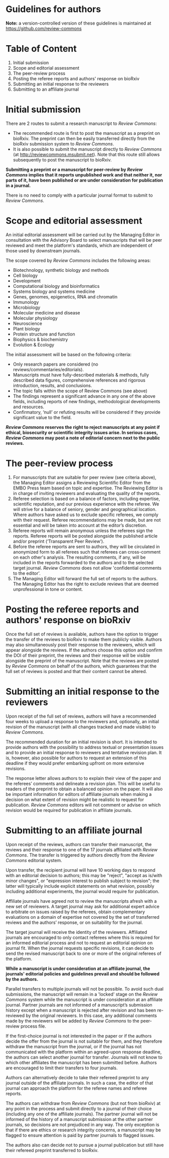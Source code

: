 Guidelines for authors
======================

__Note:__ a version-controlled version of these guidelines is maintained at https://github.com/review-commons

# Table of Content

1. Initial submission
2. Scope and editorial assessment
3. The peer-review process
4. Posting the referee reports and authors' response on bioRxiv
5. Submitting an initial response to the reviewers
6. Submitting to an affiliate journal


# Initial submission

There are 2 routes to submit a research manuscript to _Review Commons_:
- The recommended route is first to post the manuscript as a preprint on bioRxiv. The preprint can then be easily transferred directly from the bioRxiv submission system to _Review Commons_. 
- It is also possible to submit the manuscript directly to _Review Commons_ (at http://reviewcommons.msubmit.net). Note that this route still allows subsequently to post the manuscript to bioRxiv.

__Submitting a preprint or a manuscript for peer-review by _Review Commons_ implies that it reports unpublished work and that neither it, nor parts of it, have been published or are under consideration for publication in a journal.__

There is no need to comply with a particular journal format to submit to _Review Commons_. 


# Scope and editorial assessment

An initial editorial assessment will be carried out by the Managing Editor in consultation with the Advisory Board to select manuscripts that will be peer reviewed and meet the platform's standards, which are independent of those used by downstream journals. 

The scope covered by _Review Commons_ includes the following areas:

- Biotechnology, synthetic biology and methods
- Cell biology
- Development
- Computational biology and bioinformatics
- Systems biology and systems medicine
- Genes, genomes, epigenetics, RNA and chromatin
- Immunology
- Microbiology
- Molecular medicine and disease
- Molecular physiology
- Neuroscience
- Plant biology
- Protein structure and function
- Biophysics & biochemistry
- Evolution & Ecology

The initial assessment will be based on the following criteria:

- Only research papers are considered (no reviews/commentaries/editorials).
- Manuscripts must have fully-described materials & methods, fully described data figures, comprehensive references and rigorous introduction, results, and conclusions.
- The topic falls within the scope of Review Commons (see above)
- The findings represent a significant advance in any one of the above fields, including reports of new findings, methodological developments and resources.
- Confirmatory, ‘null’ or refuting results will be considered if they provide significant value to the field. 

__*Review Commons* reserves the right to reject manuscripts at any point if ethical, biosecurity or scientific integrity issues arise. In serious cases, _Review Commons_ may post a note of editorial concern next to the public reviews.__


# The peer-review process

1. For manuscripts that are suitable for peer review (see criteria above), the Managing Editor assigns a Reviewing Scientific Editor from the EMBO Press team based on topic and expertise. The Reviewing Editor is in charge of inviting reviewers and evaluating the quality of the reports.
2. Referee selection is based on a balance of factors, including expertise, scientific reputation, and our previous experience with the referee. We will strive for a balance of seniory, gender and geographical location. Where authors have asked us to exclude specific referees, we comply with their request. Referee recommendations may be made, but are not essential and will be taken into account at the editor’s discretion.
3. Referee reports will remain anonymous unless the referees sign the reports. Referee reports will be posted alongside the published article and/or preprint (‘Transparent Peer Review’).
4. Before the referee reports are sent to authors, they will be circulated in anonymized form to all referees such that referees can cross-comment on each other's analysis. The resulting comments, if any, will be included in the reports forwarded to the authors and to the selected target journal. _Review Commons_ does not allow 'confidential comments to the editor'.
5. The Managing Editor will forward the full set of reports to the authors. The Managing Editor has the right to exclude reviews that are deemed unprofessional in tone or content.


# Posting the referee reports and authors' response on bioRxiv

Once the full set of reviews is available, authors have the option to trigger the transfer of the reviews to bioRxiv to make them publicly visible. Authors may also simultaneously post their response to the reviewers, which will appear alongside the reviews. If the authors choose this option and confirm the DOI of their preprint, the reviews and their response will be visible alongside the preprint of the manuscript. Note that the reviews are posted by _Review Commons_ on behalf of the authors, which guarantees that the full set of reviews is posted and that their content cannot be altered. 


# Submitting an initial response to the reviewers

Upon receipt of the full set of reviews, authors will have a recommended four weeks to upload a response to the reviewers and, optionally, an initial revision of the manuscript (with all changes tracked and made visible) to _Review Commons_. 

The recommended duration for an initial revision is short. It is intended to provide authors with the possibility to address textual or presentation issues and to provide an initial response to reviewers and tentative revision plan. It is, however, also possible for authors to request an extension of this deadline if they would prefer embarking upfront on more extensive revisions. 

The response letter allows authors to to explain their view of the paper and the referees’ comments and delineate a revision plan. This will be useful to readers of the preprint to obtain a balanced opinion on the paper. It will also be important information for editors of affiliate journals when making a decision on what extent of revision might be realistic to request for publication. _Review Commons_ editors will not comment or advise on which revision would be required for publication in affiliate journals.


# Submitting to an affiliate journal

Upon receipt of the reviews, authors can transfer their manuscript, the reviews and their response to one of the 17 journals affiliated with _Review Commons_. The transfer is triggered by authors directly from the _Review Commons_ editorial system.

Upon transfer, the recipient journal will have 10 working days to respond with an editorial decision to authors; this may be "reject", "accept as is/with minor changes", or "expression interest to publish subject to revision"; the latter will typically include explicit statements on what revision, possibly including additional experiments, the journal would require for publication.

Affiliate journals have agreed not to review the manuscripts afresh with a new set of reviewers. A target journal may ask for additional expert advice to arbitrate on issues raised by the referees, obtain complementary evaluations on a domain of expertise not covered by the set of transferred reviews and the authors’ response, or on suitability for the journal. 

The target journal will receive the identity of the reviewers. Affiliated journals are encouraged to only contact referees where this is required for an informed editorial process and not to request an editorial opinion on journal fit. When the journal requests specific revisions, it can decide to send the revised manuscript back to one or more of the original referees of the platform. 

__While a manuscript is under consideration at an affiliate journal, the journals' editorial policies and guidelines prevail and should be followed by the authors.__

Parallel transfers to multiple journals will not be possible. To avoid such dual submissions, the manuscript will remain in a 'locked' stage on the _Review Commons_ system while the manuscript is under consideration at an affiliate journal. Partner journals are not informed of a manuscript’s submission history except when a manuscript is rejected after revision and has been re-reviewed by the original reviewers. In this case, any additional comments made by the reviewers will be added by _Review Commons_ to the peer-review process file.

If the first-choice journal is not interested in the paper or if the authors decide the offer from the journal is not suitable for them, and they therefore withdraw the manuscript from the journal, or if the journal has not communicated with the platform within an agreed-upon response deadline, the authors can select another journal for transfer. Journals will not know to which other affiliates the manuscript has been submitted before. Authors are encouraged to limit their transfers to four journals.

Authors can alternatively decide to take their refereed preprint to any journal outside of the affiliate journals. In such a case, the editor of that journal can approach the platform for the referee names and referee reports. 

The authors can withdraw from _Review Commons_ (but not from bioRxiv) at any point in the process and submit directly to a journal of their choice (including any one of the affiliate journals). The partner journal will not be informed of the history of a manuscript submission at the other partner journals, so decisions are not prejudiced in any way. The only exception is that if there are ethics or research integrity concerns, a manuscript may be flagged to ensure attention is paid by partner journals to flagged issues.

The authors also can decide not to pursue a journal publication but still have their refereed preprint transferred to bioRxiv.
